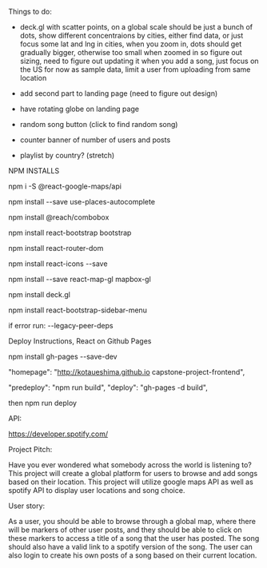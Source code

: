 Things to do:

- deck.gl with scatter points, on a global scale should be just a bunch of dots, show different concentraions by cities, either find data, or just focus some lat and lng in cities, when you zoom in, dots should get gradually bigger, otherwise too small when zoomed in so figure out sizing, need to figure out updating it when you add a song, just focus on the US for now as sample data, limit a user from uploading from same location

- add second part to landing page (need to figure out design)
- have rotating globe on landing page
- random song button (click to find random song)
- counter banner of number of users and posts
- playlist by country? (stretch)

NPM INSTALLS

npm i -S @react-google-maps/api

npm install --save use-places-autocomplete

npm install @reach/combobox

npm install react-bootstrap bootstrap

npm install react-router-dom

npm install react-icons --save

npm install --save react-map-gl mapbox-gl

npm install deck.gl

npm install react-bootstrap-sidebar-menu

if error run: --legacy-peer-deps

Deploy Instructions, React on Github Pages

npm install gh-pages --save-dev

"homepage": "http://kotaueshima.github.io capstone-project-frontend",

"predeploy": "npm run build",
"deploy": "gh-pages -d build",

then npm run deploy

API:

https://developer.spotify.com/

Project Pitch:

Have you ever wondered what somebody across the world is listening to? This project will create a global platform for users to browse and add songs based on their location. This project will utilize google maps API as well as spotify API to display user locations and song choice.

User story:

As a user, you should be able to browse through a global map, where there will be markers of other user posts, and they should be able to click on these markers to access a title of a song that the user has posted. The song should also have a valid link to a spotify version of the song. The user can also login to create his own posts of a song based on their current location.
